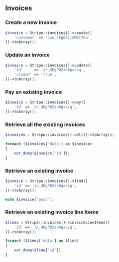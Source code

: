 ## Invoices

### Create a new invoice

```php
$invoice = Stripe::invoices()->create([
	'customer' => 'cus_4EgOG1jXMEt7Ou',
])->toArray();
```

### Update an invoice

```php
$invoice = Stripe::invoices()->update([
	'id'     => 'in_4EgP02zb8qxsLq',
	'closed' => 'true',
])->toArray();
```

### Pay an existing invoice

```php
$invoice = Stripe::invoices()->pay([
	'id' => 'in_4EgP02zb8qxsLq',
])->toArray();
```

### Retrieve all the existing invoices

```php
$invoices = Stripe::invoices()->all()->toArray();

foreach ($invoices['data'] as $invoice)
{
	var_dump($invoice['id']);
}
```

### Retrieve an existing invoice

```php
$invoice = Stripe::invoices()->find([
	'id' => 'in_4EgP02zb8qxsLq',
])->toArray();

echo $invoice['paid'];
```

### Retrieve an existing invoice line items

```php
$lines = Stripe::invoices()->invoiceLineItems([
	'id' => 'in_4EgP02zb8qxsLq',
])->toArray();

foreach ($lines['data'] as $line)
{
	var_dump($line['id']);
}
```
